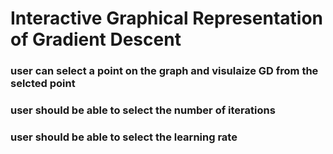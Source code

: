 # Interactive Graphical Representation of Gradient Descent 

### user can select a point on the graph and visulaize GD from the selcted point

### user should be able to select the number of iterations

### user should be able to select the learning rate 